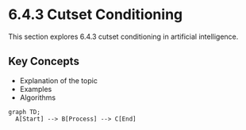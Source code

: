 # 6.4.3 Cutset Conditioning

This section explores 6.4.3 cutset conditioning in artificial intelligence.

## Key Concepts
- Explanation of the topic
- Examples
- Algorithms

```mermaid
graph TD;
  A[Start] --> B[Process] --> C[End]
```
